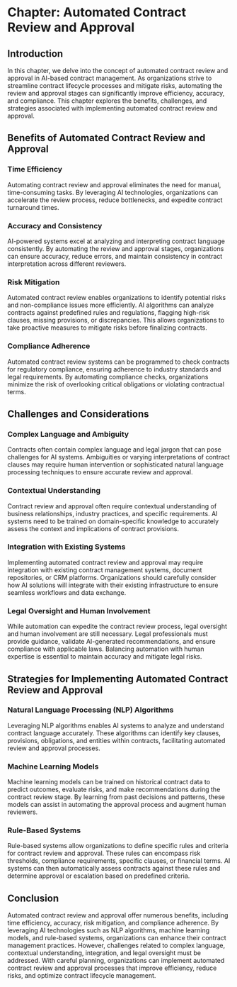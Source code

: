 Chapter: Automated Contract Review and Approval
===============================================

Introduction
------------

In this chapter, we delve into the concept of automated contract review and approval in AI-based contract management. As organizations strive to streamline contract lifecycle processes and mitigate risks, automating the review and approval stages can significantly improve efficiency, accuracy, and compliance. This chapter explores the benefits, challenges, and strategies associated with implementing automated contract review and approval.

Benefits of Automated Contract Review and Approval
--------------------------------------------------

### Time Efficiency

Automating contract review and approval eliminates the need for manual, time-consuming tasks. By leveraging AI technologies, organizations can accelerate the review process, reduce bottlenecks, and expedite contract turnaround times.

### Accuracy and Consistency

AI-powered systems excel at analyzing and interpreting contract language consistently. By automating the review and approval stages, organizations can ensure accuracy, reduce errors, and maintain consistency in contract interpretation across different reviewers.

### Risk Mitigation

Automated contract review enables organizations to identify potential risks and non-compliance issues more efficiently. AI algorithms can analyze contracts against predefined rules and regulations, flagging high-risk clauses, missing provisions, or discrepancies. This allows organizations to take proactive measures to mitigate risks before finalizing contracts.

### Compliance Adherence

Automated contract review systems can be programmed to check contracts for regulatory compliance, ensuring adherence to industry standards and legal requirements. By automating compliance checks, organizations minimize the risk of overlooking critical obligations or violating contractual terms.

Challenges and Considerations
-----------------------------

### Complex Language and Ambiguity

Contracts often contain complex language and legal jargon that can pose challenges for AI systems. Ambiguities or varying interpretations of contract clauses may require human intervention or sophisticated natural language processing techniques to ensure accurate review and approval.

### Contextual Understanding

Contract review and approval often require contextual understanding of business relationships, industry practices, and specific requirements. AI systems need to be trained on domain-specific knowledge to accurately assess the context and implications of contract provisions.

### Integration with Existing Systems

Implementing automated contract review and approval may require integration with existing contract management systems, document repositories, or CRM platforms. Organizations should carefully consider how AI solutions will integrate with their existing infrastructure to ensure seamless workflows and data exchange.

### Legal Oversight and Human Involvement

While automation can expedite the contract review process, legal oversight and human involvement are still necessary. Legal professionals must provide guidance, validate AI-generated recommendations, and ensure compliance with applicable laws. Balancing automation with human expertise is essential to maintain accuracy and mitigate legal risks.

Strategies for Implementing Automated Contract Review and Approval
------------------------------------------------------------------

### Natural Language Processing (NLP) Algorithms

Leveraging NLP algorithms enables AI systems to analyze and understand contract language accurately. These algorithms can identify key clauses, provisions, obligations, and entities within contracts, facilitating automated review and approval processes.

### Machine Learning Models

Machine learning models can be trained on historical contract data to predict outcomes, evaluate risks, and make recommendations during the contract review stage. By learning from past decisions and patterns, these models can assist in automating the approval process and augment human reviewers.

### Rule-Based Systems

Rule-based systems allow organizations to define specific rules and criteria for contract review and approval. These rules can encompass risk thresholds, compliance requirements, specific clauses, or financial terms. AI systems can then automatically assess contracts against these rules and determine approval or escalation based on predefined criteria.

Conclusion
----------

Automated contract review and approval offer numerous benefits, including time efficiency, accuracy, risk mitigation, and compliance adherence. By leveraging AI technologies such as NLP algorithms, machine learning models, and rule-based systems, organizations can enhance their contract management practices. However, challenges related to complex language, contextual understanding, integration, and legal oversight must be addressed. With careful planning, organizations can implement automated contract review and approval processes that improve efficiency, reduce risks, and optimize contract lifecycle management.
